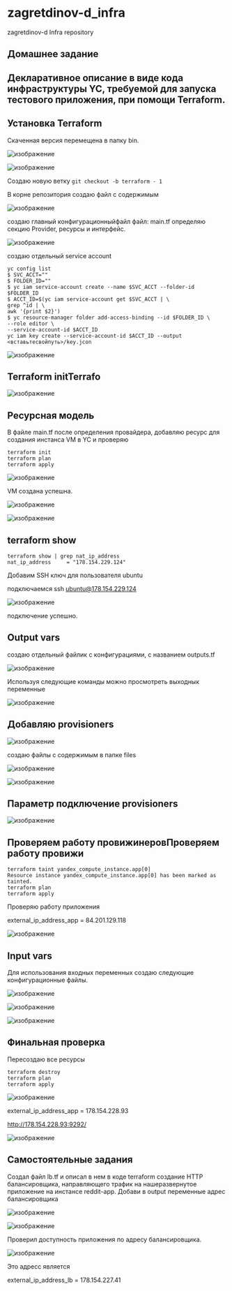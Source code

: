 # zagretdinov-d_infra
zagretdinov-d Infra repository

## Домашнее задание

## Декларативное описание в виде кода инфраструктуры YC, требуемой для запуска тестового приложения, при помощи Terraform.


## Установка Terraform
Скаченная версия перемещена в папку bin.

![изображение](https://user-images.githubusercontent.com/85208391/124372688-03bbed80-dcae-11eb-9fe1-06f1e705c1ee.png)

![изображение](https://user-images.githubusercontent.com/85208391/124372699-16cebd80-dcae-11eb-8edc-2e645151a89f.png)

Создаю новую ветку ``` git checkout -b terraform - 1 ```

В корне репозитория создаю файл с содержимым

![изображение](https://user-images.githubusercontent.com/85208391/124372768-b12f0100-dcae-11eb-8006-9c79e71351af.png)

создаю главный конфигурационныйфайл файл: main.tf
определяю  секцию  Provider, ресурсы и интерфейс.

![изображение](https://user-images.githubusercontent.com/85208391/124373323-3caa9100-dcb3-11eb-8954-cf0879ad35ce.png)


создаю отдельный service account

```
yc config list
$ SVC_ACCT=""
$ FOLDER_ID=""
$ yc iam service-account create --name $SVC_ACCT --folder-id $FOLDER_ID
$ ACCT_ID=$(yc iam service-account get $SVC_ACCT | \ 
grep ^id | \ 
awk '{print $2}')
$ yc resource-manager folder add-access-binding --id $FOLDER_ID \ 
--role editor \ 
--service-account-id $ACCT_ID
yc iam key create --service-account-id $ACCT_ID --output <вставьтесвойпуть>/key.jcon
```

![изображение](https://user-images.githubusercontent.com/85208391/124372853-6feb2100-dcaf-11eb-8c77-5b34bdadca81.png)

## Terraform initTerrafo

![изображение](https://user-images.githubusercontent.com/85208391/124372893-af197200-dcaf-11eb-87f0-bb5dcd5494e0.png)

## Ресурсная модель
В файле main.tf после определения провайдера, добавляю ресурс для создания инстанса VM в YC и проверяю
```
terraform init
terraform plan
terraform apply
```

![изображение](https://user-images.githubusercontent.com/85208391/124372926-0cadbe80-dcb0-11eb-9622-47e8a49f3f95.png)


VM создана успешна.

![изображение](https://user-images.githubusercontent.com/85208391/124372936-1afbda80-dcb0-11eb-9f14-8934df1db85e.png)


![изображение](https://user-images.githubusercontent.com/85208391/124372938-1fc08e80-dcb0-11eb-8aae-d8cd481b2bbb.png)

## terraform show
```
terraform show | grep nat_ip_address
nat_ip_address     = "178.154.229.124"
```

Добавим SSH ключ для пользователя ubuntu

подключаемся
ssh ubuntu@178.154.229.124


![изображение](https://user-images.githubusercontent.com/85208391/124372958-441c6b00-dcb0-11eb-864b-6d79ab303882.png)

подключение успешно.

## Output vars

создаю отдельный файлик с конфигурациями, с названием outputs.tf

![изображение](https://user-images.githubusercontent.com/85208391/124372983-7928bd80-dcb0-11eb-8a2a-a5e6b6934f61.png)


Используя следующие команды можно просмотреть выходнык переменные

![изображение](https://user-images.githubusercontent.com/85208391/124373045-ffdd9a80-dcb0-11eb-9fef-724216297bef.png)


## Добавляю provisioners

![изображение](https://user-images.githubusercontent.com/85208391/124373058-197ee200-dcb1-11eb-8a86-677f20d71c58.png)

создаю файлы с содержимым в папке files

![изображение](https://user-images.githubusercontent.com/85208391/124373064-27ccfe00-dcb1-11eb-879b-9050ffa8360b.png)

![изображение](https://user-images.githubusercontent.com/85208391/124373066-2bf91b80-dcb1-11eb-9f54-d73c629f767a.png)


## Параметр подключение provisioners

![изображение](https://user-images.githubusercontent.com/85208391/124373083-46cb9000-dcb1-11eb-9103-d8a2f2102382.png)

## Проверяем работу провижинеровПроверяем работу провижи

```
terraform taint yandex_compute_instance.app[0]
Resource instance yandex_compute_instance.app[0] has been marked as tainted.
terraform plan
terraform apply
```

Проверяю работу приложения

external_ip_address_app = 84.201.129.118


![изображение](https://user-images.githubusercontent.com/85208391/124373105-6c589980-dcb1-11eb-90e0-1cfa284634ba.png)


## Input vars
Для использования входных переменных создаю следующие конфигурационные файлы.

![изображение](https://user-images.githubusercontent.com/85208391/124373155-a0cc5580-dcb1-11eb-9cf5-6478907a19ac.png)

![изображение](https://user-images.githubusercontent.com/85208391/124373158-a75acd00-dcb1-11eb-97af-245c82373730.png)

![изображение](https://user-images.githubusercontent.com/85208391/124373160-aaee5400-dcb1-11eb-9b3a-94164e2961c6.png)

## Финальная проверка

Пересоздаю все ресурсы 
```
terraform destroy
terraform plan
terraform apply
```
![изображение](https://user-images.githubusercontent.com/85208391/124373213-25b76f00-dcb2-11eb-9926-0d5de6caf110.png)

external_ip_address_app = 178.154.228.93

http://178.154.228.93:9292/

![изображение](https://user-images.githubusercontent.com/85208391/124373237-5f887580-dcb2-11eb-8142-5eb12ad9f097.png)


## Самостоятельные задания
Создал файл lb.tf и описал в нем в коде terraform создание HTTP балансировщика, направляющего трафик на нашеразвернутое приложение на инстансе reddit-app.  Добави в output переменные адрес балансировщика

![изображение](https://user-images.githubusercontent.com/85208391/124374974-358a7f80-dcc1-11eb-92ef-9a1cbe25bd6c.png)

![изображение](https://user-images.githubusercontent.com/85208391/124375936-6620e800-dcc6-11eb-9738-562720d2b93e.png)


Проверил доступность приложения по адресу балансировщика.

![изображение](https://user-images.githubusercontent.com/85208391/124375947-75a03100-dcc6-11eb-8235-76a982c99551.png)

Это адресс является

external_ip_address_lb = 178.154.227.41
































